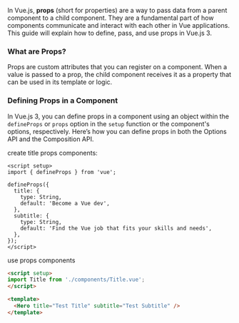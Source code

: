 In Vue.js, **props** (short for properties) are a way to pass data from a parent component to a child component. They are a fundamental part of how components communicate and interact with each other in Vue applications. This guide will explain how to define, pass, and use props in Vue.js 3.

### What are Props?

Props are custom attributes that you can register on a component. When a value is passed to a prop, the child component receives it as a property that can be used in its template or logic.

### Defining Props in a Component

In Vue.js 3, you can define props in a component using an object within the `defineProps` or `props` option in the `setup` function or the component's options, respectively. Here’s how you can define props in both the Options API and the Composition API.

create title props components:
```vue
<script setup>
import { defineProps } from 'vue';

defineProps({
  title: {
    type: String,
    default: 'Become a Vue dev',
  },
  subtitle: {
    type: String,
    default: 'Find the Vue job that fits your skills and needs',
  },
});
</script>
```

use props components
```html
<script setup>
import Title from './components/Title.vue';
</script>

<template>
  <Hero title="Test Title" subtitle="Test Subtitle" />
</template>
```